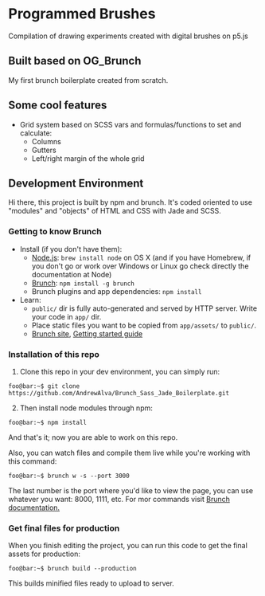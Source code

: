 # Programmed Brushes
Compilation of drawing experiments created with digital brushes on p5.js 


## Built based on OG_Brunch
My first brunch boilerplate created from scratch.


## Some cool features
* Grid system based on SCSS vars and formulas/functions to set and calculate:
	* Columns
	* Gutters
	* Left/right margin of the whole grid


## Development Environment
Hi there, this project is built by npm and brunch. It's coded oriented to use "modules" and "objects" of HTML and CSS with Jade and SCSS.

### Getting to know Brunch

* Install (if you don't have them):
    * [Node.js](http://nodejs.org): `brew install node` on OS X (and if you have Homebrew, if you don't go or work over Windows or Linux go check directly the documentation at Node)
    * [Brunch](http://brunch.io): `npm install -g brunch`
    * Brunch plugins and app dependencies: `npm install`
* Learn:
    * `public/` dir is fully auto-generated and served by HTTP server.  Write your code in `app/` dir.
    * Place static files you want to be copied from `app/assets/` to `public/`.
    * [Brunch site](http://brunch.io), [Getting started guide](https://github.com/brunch/brunch-guide#readme)


### Installation of this repo

1. Clone this repo in your dev environment, you can simply run:
```console
foo@bar:~$ git clone https://github.com/AndrewAlva/Brunch_Sass_Jade_Boilerplate.git
```

2. Then install node modules through npm:
```console
foo@bar:~$ npm install
```

And that's it; now you are able to work on this repo.

Also, you can watch files and compile them live while you're working with this command:
```console
foo@bar:~$ brunch w -s --port 3000
```
The last number is the port where you'd like to view the page, you can use whatever you want: 8000, 1111, etc. For mor commands visit [Brunch documentation.](http://brunch.io/docs/commands)


### Get final files for production

When you finish editing the project, you can run this code to get the final assets for production:
```console
foo@bar:~$ brunch build --production
```

This builds minified files ready to upload to server.